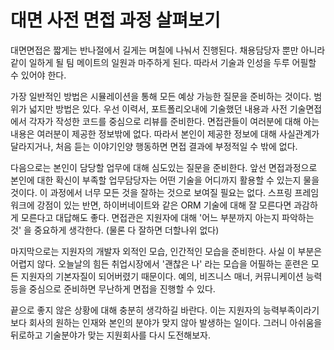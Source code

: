 # 대면 사전 면접 과정 살펴보기

대면면접은 짧게는 반나절에서 길게는 며칠에 나눠서 진행된다. 채용담당자 뿐만 아니라 같이 일하게 될 팀 메이트의 일원과 마주하게 된다. 따라서 기술과 인성을 두루 어필할 수 있어야 한다. 

가장 일반적인 방법은 시뮬레이션을 통해 모든 예상 가능한 질문을 준비하는 것이다.
범위가 넓지만 방법은 있다. 우선 이력서, 포트폴리오내에 기술했던 내용과 사전 기술면접에서 각자가 작성한 코드를 중심으로 리뷰를 준비한다. 면접관들이 여러분에 대해 아는 내용은 여러분이 제공한 정보밖에 없다. 따라서 본인이 제공한 정보에 대해 사실관계가 달라지거나, 처음 듣는 이야기인양 행동하면 면접 결과에 부정적일 수 밖에 없다.

다음으로는 본인이 담당할 업무에 대해 심도있는 질문을 준비한다. 앞선 면접과정으로 본인에 대한 확신이 부족할 업무담당자는 어떤 기술을 어디까지 활용할 수 있는지 물을 것이다. 이 과정에서 너무 모든 것을 잘하는 것으로 보여질 필요는 없다. 스프링 프레임워크에 강점이 있는 반면, 하이버네이트와 같은 ORM 기술에 대해 잘 모른다면 과감하게 모른다고 대답해도 좋다. 면접관은 지원자에 대해 '어느 부분까지 아는지 파악하는 것' 을 중요하게 생각한다. (물론 다 잘하면 더할나위 없다)

마지막으로는 지원자의 개발자 외적인 모습, 인간적인 모습을 준비한다. 사실 이 부분은 어렵지 않다. 오늘날의 힘든 취업시장에서 '괜찮은 나' 라는 모습을 어필하는 훈련은 모든 지원자의 기본자질이 되어버렸기 때문이다. 예의, 비즈니스 매너, 커뮤니케이션 능력 등을 중심으로 준비하면 무난하게 면접을 진행할 수 있다.


끝으로 좋지 않은 상황에 대해 충분히 생각하길 바란다. 이는 지원자의 능력부족이라기 보다 회사의 원하는 인재와 본인의 분야가 맞지 않아 발생하는 일이다. 그러니 아쉬움을 뒤로하고 기술분야가 맞는 지원회사를 다시 도전해보자.
